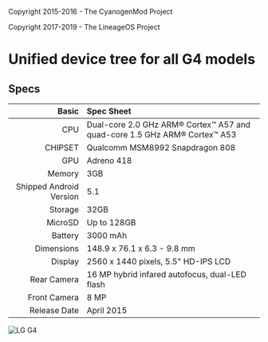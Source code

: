 Copyright 2015-2016 - The CyanogenMod Project

Copyright 2017-2019 - The LineageOS Project


Unified device tree for all G4 models
=====================================

## Specs

Basic   | Spec Sheet
-------:|:-------------------------
CPU     | Dual-core 2.0 GHz ARM® Cortex™ A57 and quad-core 1.5 GHz ARM® Cortex™ A53
CHIPSET | Qualcomm MSM8992 Snapdragon 808
GPU     | Adreno 418
Memory  | 3GB
Shipped Android Version | 5.1
Storage | 32GB
MicroSD | Up to 128GB
Battery | 3000 mAh
Dimensions | 148.9 x 76.1 x 6.3 - 9.8 mm
Display | 2560 x 1440 pixels, 5.5" HD-IPS LCD
Rear Camera  | 16 MP hybrid infared autofocus, dual-LED flash
Front Camera | 8 MP
Release Date | April 2015

![LG G4](http://cdn2.gsmarena.com/vv/pics/lg/lg-g4-1.jpg "LG G4")
